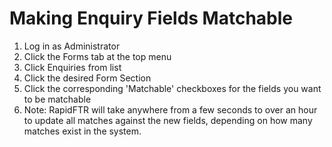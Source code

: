 # Making Enquiry Fields Matchable

1. Log in as Administrator
2. Click the Forms tab at the top menu
3. Click Enquiries from list
4. Click the desired Form Section
5. Click the corresponding 'Matchable' checkboxes for the fields you
   want to be matchable
6. Note: RapidFTR will take anywhere from a few seconds to over an hour
   to update all matches against the new fields, depending on how many
   matches exist in the system.
